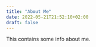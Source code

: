 ```yaml
---
title: "About Me"
date: 2022-05-21T21:52:10+02:00
draft: false
---
```

This contains some info about me.

